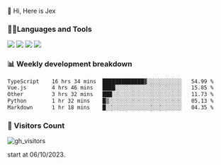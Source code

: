 👋 Hi, Here is Jex

 

### 🧑‍💻Languages and Tools

<code><a href="https://react.dev"><img src="https://api.iconify.design/logos:react.svg" /></a></code>
<code><a href="https://github.com/vuejs/core"><img src="https://api.iconify.design/logos:vue.svg" /></a></code> 
<code><a href="https://github.com/microsoft/TypeScript"><img src="https://api.iconify.design/logos:typescript-icon.svg" /></a></code>
<code><a href="https://threejs.org/"><img src="https://api.iconify.design/logos:threejs.svg" /></a></code>

### 📊 Weekly development breakdown

<!--START_SECTION:waka-->

```txt
TypeScript    16 hrs 34 mins  █████████████▓░░░░░░░░░░░   54.99 %
Vue.js        4 hrs 46 mins   ████░░░░░░░░░░░░░░░░░░░░░   15.85 %
Other         3 hrs 32 mins   ███░░░░░░░░░░░░░░░░░░░░░░   11.73 %
Python        1 hr 32 mins    █▒░░░░░░░░░░░░░░░░░░░░░░░   05.13 %
Markdown      1 hr 18 mins    █░░░░░░░░░░░░░░░░░░░░░░░░   04.35 %
```

<!--END_SECTION:waka-->


### 👀 Visitors Count

![gh_visitors](https://profile-counter.glitch.me/jexlau/count.svg)

start at 06/10/2023.
